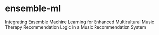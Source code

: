 # ensemble-ml
Integrating Ensemble Machine Learning for Enhanced Multicultural Music Therapy Recommendation Logic in a Music Recommendation System
